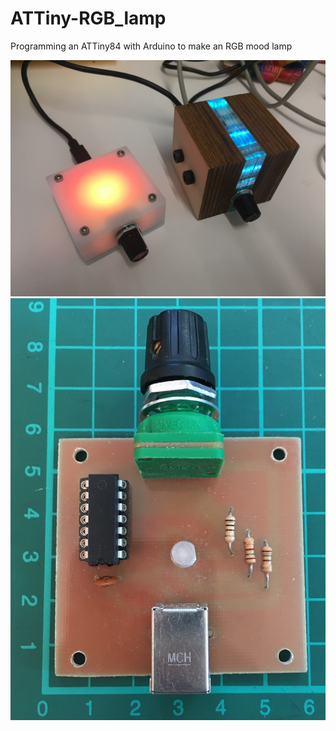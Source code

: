 # ATTiny-RGB_lamp
 Programming an ATTiny84 with Arduino to make an RGB mood lamp

<img src="./2xcomplete3.JPG">
<img src="./PCB.JPG">

